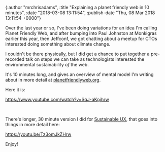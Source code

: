 

{:author "mrchrisadams", :title "Explaining a planet friendly web in 10 minutes", :date "2018-03-08 13:11:54", :publish-date "Thu, 08 Mar 2018 13:11:54 +0000"}



<!-- content below -->

Over the last year or so, I've been doing variations for an idea I'm calling Planet Friendly Web, and after bumping into Paul Johnston at Monkigras earlier this year, then Jeffconf, we got chatting about a meetup for CTOs interested doing something about climate change.

I couldn't be there physically, but I did get a chance to put together a pre-recorded talk on steps we can take as technologists interested the environmental sustainability <em>of</em> the web.

It's 10 minutes long, and gives an overview of mental model I'm writing about in more detail at <a href="https://www.planetfriendlyweb.org/">planetfriendlyweb.org</a>.

Here it is:

https://www.youtube.com/watch?v=SqJ-aKpjhrw

&nbsp;

There's longer, 30 minute version I did for <a href="http://sustainableux.com">Sustainable UX</a>, that goes into things in more detail here:

https://youtu.be/Tz3omJkZHrw

Enjoy!

